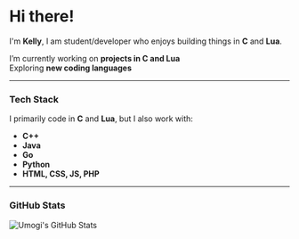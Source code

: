 # Hi there!

I'm **Kelly**, I am student/developer who enjoys building things in **C** and **Lua**.  

I’m currently working on **projects in C and Lua**  
Exploring **new coding languages**  

---

### Tech Stack  
I primarily code in **C** and **Lua**, but I also work with:  

- **C++**  
- **Java**  
- **Go**  
- **Python**  
- **HTML, CSS, JS, PHP**  

---

### GitHub Stats  
![Umogi's GitHub Stats](https://github-readme-stats.vercel.app/api?username=Umogi&show_icons=true&theme=radical)  
